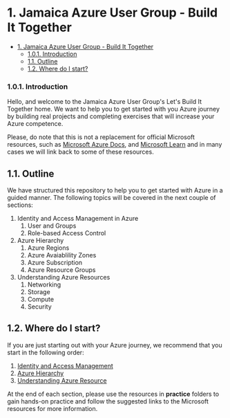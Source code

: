 # 1. Jamaica Azure User Group - Build It Together

- [1. Jamaica Azure User Group - Build It Together](#1-jamaica-azure-user-group---build-it-together)
    - [1.0.1. Introduction](#101-introduction)
  - [1.1. Outline](#11-outline)
  - [1.2. Where do I start?](#12-where-do-i-start)

### 1.0.1. Introduction

Hello, and welcome to the Jamaica Azure User Group's Let's Build It Together home. We want to help you to get started with you Azure journey by building real projects and completing exercises that will increase your Azure competence. 

Please, do note that this is not a replacement for official Microsoft resources, such as [Microsoft Azure Docs](https://docs.microsoft.com/en-us/azure/), and [Microsoft Learn](https://docs.microsoft.com/en-us/learn/) and in many cases we will link back to some of these resources.

## 1.1. Outline

We have structured this repository to help you to get started with Azure in a guided manner. The following topics will be covered in the next couple of sections:

1. Identity and Access Management in Azure
   1. User and Groups
   2. Role-based Access Control
2. Azure Hierarchy
   1. Azure Regions
   2. Azure Avaiablility Zones
   3. Azure Subscription
   4. Azure Resource Groups
3. Understanding Azure Resources
   1. Networking
   2. Storage
   3. Compute
   4. Security

## 1.2. Where do I start?

If you are just starting out with your Azure journey, we recommend that you start in the following order: 
1. [Identity and Access Management](identity-and-access-management/README.md)
2. [Azure Hierarchy](azure-heirarchy/.gitkeep)
3. [Understanding Azure Resource](understanding-azure-resources/.gitkeep)

At the end of each section, please use the resources in **practice** folders to gain hands-on practice and follow the suggested links to the Microsoft resources for more information.